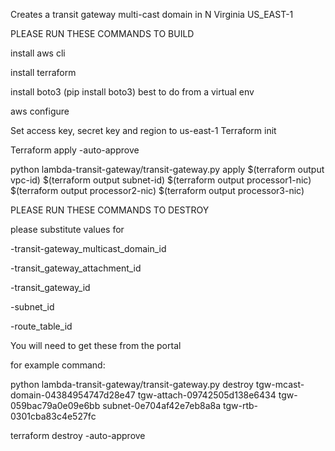 Creates a transit gateway multi-cast domain in N Virginia US_EAST-1

PLEASE RUN THESE COMMANDS TO BUILD

install aws cli

install terraform

install boto3 (pip install boto3) best to do from a virtual env

aws configure

Set access key, secret key and region to us-east-1
Terraform init

Terraform apply -auto-approve

python lambda-transit-gateway/transit-gateway.py apply $(terraform output vpc-id) $(terraform output subnet-id) $(terraform output processor1-nic) $(terraform output processor2-nic) $(terraform output processor3-nic) 

PLEASE RUN THESE COMMANDS TO DESTROY

please substitute values for 

-transit-gateway_multicast_domain_id 

-transit_gateway_attachment_id 

-transit_gateway_id 

-subnet_id

-route_table_id

You will need to get these from the portal

for example command:

python lambda-transit-gateway/transit-gateway.py destroy tgw-mcast-domain-04384954747d28e47 tgw-attach-09742505d138e6434 tgw-059bac79a0e09e6bb subnet-0e704af42e7eb8a8a tgw-rtb-0301cba83c4e527fc

terraform destroy -auto-approve 
